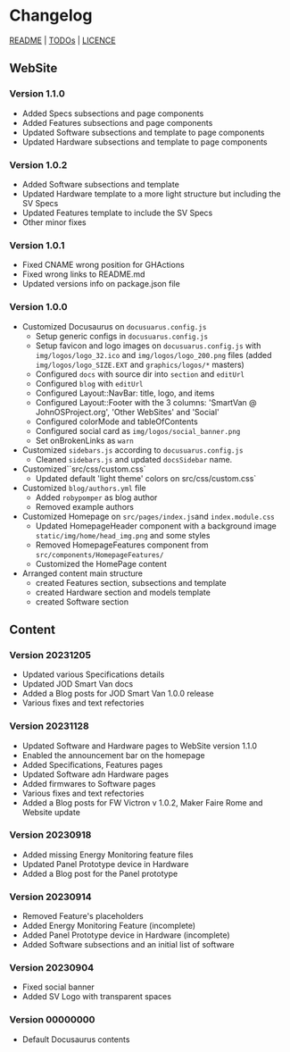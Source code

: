 # Changelog

[README](README.md) | [TODOs](TODOs.md) | [LICENCE](LICENCE.md)


## WebSite

### Version 1.1.0

* Added Specs subsections and page components
* Added Features subsections and page components
* Updated Software subsections and template to page components
* Updated Hardware subsections and template to page components

### Version 1.0.2

* Added Software subsections and template
* Updated Hardware template to a more light structure but including the SV Specs
* Updated Features template to include the SV Specs
* Other minor fixes

### Version 1.0.1

* Fixed CNAME wrong position for GHActions
* Fixed wrong links to README.md
* Updated versions info on package.json file

### Version 1.0.0

* Customized Docusaurus on `docusuarus.config.js`
  * Setup generic configs in `docusuarus.config.js`
  * Setup favicon and logo images on `docusuarus.config.js` with `img/logos/logo_32.ico` and  `img/logos/logo_200.png` files (added `img/logos/logo_SIZE.EXT` and `graphics/logos/*` masters)
  * Configured `docs` with source dir into `section` and `editUrl`
  * Configured `blog` with `editUrl`
  * Configured Layout::NavBar: title, logo, and items
  * Configured Layout::Footer with the 3 columns: 'SmartVan @ JohnOSProject.org', 'Other WebSites' and 'Social'
  * Configured colorMode and tableOfContents
  * Configured social card as `img/logos/social_banner.png`
  * Set onBrokenLinks as `warn`
* Customized `sidebars.js` according to `docusuarus.config.js`
  * Cleaned `sidebars.js` and updated `docsSidebar` name.
* Customized``src/css/custom.css`
  * Updated default 'light theme' colors on src/css/custom.css`
* Customized `blog/authors.yml` file
  * Added `robypomper` as blog author
  * Removed example authors
* Customized Homepage on `src/pages/index.js`and `index.module.css`
  * Updated HomepageHeader component with a background image `static/img/home/head_img.png` and some styles
  * Removed HomepageFeatures component from `src/components/HomepageFeatures/`
  * Customized the HomePage content
* Arranged content main structure
  * created Features section, subsections and template
  * created Hardware section and models template
  * created Software section


## Content

### Version 20231205

* Updated various Specifications details
* Updated JOD Smart Van docs
* Added a Blog posts for JOD Smart Van 1.0.0 release
* Various fixes and text refectories

### Version 20231128

* Updated Software and Hardware pages to WebSite version 1.1.0
* Enabled the announcement bar on the homepage
* Added Specifications, Features pages
* Updated Software adn Hardware pages
* Added firmwares to Software pages
* Various fixes and text refectories
* Added a Blog posts for FW Victron v 1.0.2, Maker Faire Rome and Website update

### Version 20230918

* Added missing Energy Monitoring feature files
* Updated Panel Prototype device in Hardware
* Added a Blog post for the Panel prototype

### Version 20230914

* Removed Feature's placeholders
* Added Energy Monitoring Feature (incomplete)
* Added Panel Prototype device in Hardware (incomplete)
* Added Software subsections and an initial list of software

### Version 20230904

* Fixed social banner
* Added SV Logo with transparent spaces

### Version 00000000

* Default Docusaurus contents
